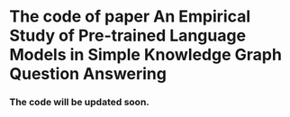 # The code of paper An Empirical Study of Pre-trained Language Models in Simple Knowledge Graph Question Answering

### The code will be updated soon.
